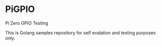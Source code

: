 # PiGPIO
Pi Zero GPIO Testing

This is Golang samples repository for self evalation and testing purposes only.